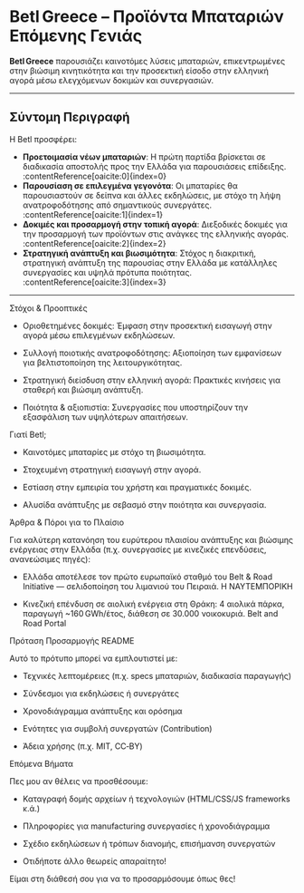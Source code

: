 # Betl Greece – Προϊόντα Μπαταριών Επόμενης Γενιάς

**Betl Greece** παρουσιάζει καινοτόμες λύσεις μπαταριών, επικεντρωμένες στην βιώσιμη κινητικότητα και την προσεκτική είσοδο στην ελληνική αγορά μέσω ελεγχόμενων δοκιμών και συνεργασιών.

---

##  Σύντομη Περιγραφή

Η Betl προσφέρει:

- **Προετοιμασία νέων μπαταριών**: Η πρώτη παρτίδα βρίσκεται σε διαδικασία αποστολής προς την Ελλάδα για παρουσιάσεις επίδειξης. :contentReference[oaicite:0]{index=0}
- **Παρουσίαση σε επιλεγμένα γεγονότα**: Οι μπαταρίες θα παρουσιαστούν σε δείπνα και άλλες εκδηλώσεις, με στόχο τη λήψη ανατροφοδότησης από σημαντικούς συνεργάτες. :contentReference[oaicite:1]{index=1}
- **Δοκιμές και προσαρμογή στην τοπική αγορά**: Διεξοδικές δοκιμές για την προσαρμογή των προϊόντων στις ανάγκες της ελληνικής αγοράς. :contentReference[oaicite:2]{index=2}
- **Στρατηγική ανάπτυξη και βιωσιμότητα**: Στόχος η διακριτική, στρατηγική ανάπτυξη της παρουσίας στην Ελλάδα με κατάλληλες συνεργασίες και υψηλά πρότυπα ποιότητας. :contentReference[oaicite:3]{index=3}

---

Στόχοι & Προοπτικές

   - Οριοθετημένες δοκιμές: Έμφαση στην προσεκτική εισαγωγή στην αγορά μέσω επιλεγμένων εκδηλώσεων.

   - Συλλογή ποιοτικής ανατροφοδότησης: Αξιοποίηση των εμφανίσεων για βελτιστοποίηση της λειτουργικότητας.

   - Στρατηγική διείσδυση στην ελληνική αγορά: Πρακτικές κινήσεις για σταθερή και βιώσιμη ανάπτυξη.

   - Ποιότητα & αξιοπιστία: Συνεργασίες που υποστηρίζουν την εξασφάλιση των υψηλότερων απαιτήσεων.

Γιατί Betl;

   - Καινοτόμες μπαταρίες με στόχο τη βιωσιμότητα.

   - Στοχευμένη στρατηγική εισαγωγή στην αγορά.

   - Εστίαση στην εμπειρία του χρήστη και πραγματικές δοκιμές.

   - Αλυσίδα ανάπτυξης με σεβασμό στην ποιότητα και συνεργασία.

Άρθρα & Πόροι για το Πλαίσιο

Για καλύτερη κατανόηση του ευρύτερου πλαισίου ανάπτυξης και βιώσιμης ενέργειας στην Ελλάδα (π.χ. συνεργασίες με κινεζικές επενδύσεις, ανανεώσιμες πηγές):

   - Ελλάδα αποτέλεσε τον πρώτο ευρωπαϊκό σταθμό του Belt & Road Initiative — σελιδοποίηση του λιμανιού του Πειραιά.
    Η ΝΑΥΤΕΜΠΟΡΙΚΗ

   - Κινεζική επένδυση σε αιολική ενέργεια στη Θράκη: 4 αιολικά πάρκα, παραγωγή ~160 GWh/έτος, διάθεση σε 30.000 νοικοκυριά.
    Belt and Road Portal

Πρόταση Προσαρμογής README

Αυτό το πρότυπο μπορεί να εμπλουτιστεί με:

   - Τεχνικές λεπτομέρειες (π.χ. specs μπαταριών, διαδικασία παραγωγής)

   - Σύνδεσμοι για εκδηλώσεις ή συνεργάτες

   - Χρονοδιάγραμμα ανάπτυξης και ορόσημα

   - Ενότητες για συμβολή συνεργατών (Contribution)

   - Άδεια χρήσης (π.χ. MIT, CC‑BY)

Επόμενα Βήματα

Πες μου αν θέλεις να προσθέσουμε:

  - Καταγραφή δομής αρχείων ή τεχνολογιών (HTML/CSS/JS frameworks κ.ά.)

  -  Πληροφορίες για manufacturing συνεργασίες ή χρονοδιάγραμμα

  -  Σχέδιο εκδηλώσεων ή τρόπων διανομής, επισήμανση συνεργατών

  -  Οτιδήποτε άλλο θεωρείς απαραίτητο!

Είμαι στη διάθεσή σου για να το προσαρμόσουμε όπως θες!

